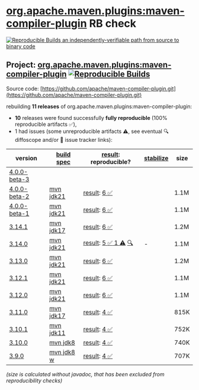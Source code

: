 [org.apache.maven.plugins:maven-compiler-plugin](https://central.sonatype.com/artifact/org.apache.maven.plugins/maven-compiler-plugin/versions) RB check
=======

[![Reproducible Builds](https://reproducible-builds.org/images/logos/rb.svg) an independently-verifiable path from source to binary code](https://reproducible-builds.org/)

## Project: [org.apache.maven.plugins:maven-compiler-plugin](https://central.sonatype.com/artifact/org.apache.maven.plugins/maven-compiler-plugin/versions) [![Reproducible Builds](https://img.shields.io/endpoint?url=https://raw.githubusercontent.com/jvm-repo-rebuild/reproducible-central/master/content/org/apache/maven/plugins/maven-compiler-plugin/badge.json)](https://github.com/jvm-repo-rebuild/reproducible-central/blob/master/content/org/apache/maven/plugins/maven-compiler-plugin/README.md)

Source code: [https://github.com/apache/maven-compiler-plugin.git](https://github.com/apache/maven-compiler-plugin.git)

rebuilding **11 releases** of org.apache.maven.plugins:maven-compiler-plugin:
- **10** releases were found successfully **fully reproducible** (100% reproducible artifacts :white_check_mark:),
- 1 had issues (some unreproducible artifacts :warning:, see eventual :mag: diffoscope and/or :memo: issue tracker links):

| version | [build spec](/BUILDSPEC.md) | [result](https://reproducible-builds.org/docs/jvm/): reproducible? | [stabilize](https://github.com/google/oss-rebuild/blob/main/cmd/stabilize/README.md) | size |
| -- | --------- | ------ | ------ | -- |
| [4.0.0-beta-3](https://central.sonatype.com/artifact/org.apache.maven.plugins/maven-compiler-plugin/4.0.0-beta-3/pom) | | | |
| [4.0.0-beta-2](https://central.sonatype.com/artifact/org.apache.maven.plugins/maven-compiler-plugin/4.0.0-beta-2/pom) | [mvn jdk21](maven-compiler-plugin-4.0.0-beta-2.buildspec) | [result](maven-compiler-plugin-4.0.0-beta-2.buildinfo): [6 :white_check_mark: ](maven-compiler-plugin-4.0.0-beta-2.buildcompare) | | 1.1M |
| [4.0.0-beta-1](https://central.sonatype.com/artifact/org.apache.maven.plugins/maven-compiler-plugin/4.0.0-beta-1/pom) | [mvn jdk21](maven-compiler-plugin-4.0.0-beta-1.buildspec) | [result](maven-compiler-plugin-4.0.0-beta-1.buildinfo): [6 :white_check_mark: ](maven-compiler-plugin-4.0.0-beta-1.buildcompare) | | 1.1M |
| [3.14.1](https://central.sonatype.com/artifact/org.apache.maven.plugins/maven-compiler-plugin/3.14.1/pom) | [mvn jdk17](maven-compiler-plugin-3.14.1.buildspec) | [result](maven-compiler-plugin-3.14.1.buildinfo): [6 :white_check_mark: ](maven-compiler-plugin-3.14.1.buildcompare) | | 1.2M |
| [3.14.0](https://central.sonatype.com/artifact/org.apache.maven.plugins/maven-compiler-plugin/3.14.0/pom) | [mvn jdk21](maven-compiler-plugin-3.14.0.buildspec) | [result](maven-compiler-plugin-3.14.0.buildinfo): [5 :white_check_mark:  1 :warning:](maven-compiler-plugin-3.14.0.buildcompare) [:mag:](maven-compiler-plugin-3.14.0.diffoscope) | - | 1.1M |
| [3.13.0](https://central.sonatype.com/artifact/org.apache.maven.plugins/maven-compiler-plugin/3.13.0/pom) | [mvn jdk21](maven-compiler-plugin-3.13.0.buildspec) | [result](maven-compiler-plugin-3.13.0.buildinfo): [6 :white_check_mark: ](maven-compiler-plugin-3.13.0.buildcompare) | | 1.2M |
| [3.12.1](https://central.sonatype.com/artifact/org.apache.maven.plugins/maven-compiler-plugin/3.12.1/pom) | [mvn jdk21](maven-compiler-plugin-3.12.1.buildspec) | [result](maven-compiler-plugin-3.12.1.buildinfo): [6 :white_check_mark: ](maven-compiler-plugin-3.12.1.buildcompare) | | 1.1M |
| [3.12.0](https://central.sonatype.com/artifact/org.apache.maven.plugins/maven-compiler-plugin/3.12.0/pom) | [mvn jdk21](maven-compiler-plugin-3.12.0.buildspec) | [result](maven-compiler-plugin-3.12.0.buildinfo): [6 :white_check_mark: ](maven-compiler-plugin-3.12.0.buildcompare) | | 1.1M |
| [3.11.0](https://central.sonatype.com/artifact/org.apache.maven.plugins/maven-compiler-plugin/3.11.0/pom) | [mvn jdk17](maven-compiler-plugin-3.11.0.buildspec) | [result](maven-compiler-plugin-3.11.0.buildinfo): [4 :white_check_mark: ](maven-compiler-plugin-3.11.0.buildcompare) | | 815K |
| [3.10.1](https://central.sonatype.com/artifact/org.apache.maven.plugins/maven-compiler-plugin/3.10.1/pom) | [mvn jdk11](maven-compiler-plugin-3.10.1.buildspec) | [result](maven-compiler-plugin-3.10.1.buildinfo): [4 :white_check_mark: ](maven-compiler-plugin-3.10.1.buildcompare) | | 752K |
| [3.10.0](https://central.sonatype.com/artifact/org.apache.maven.plugins/maven-compiler-plugin/3.10.0/pom) | [mvn jdk8](maven-compiler-plugin-3.10.0.buildspec) | [result](maven-compiler-plugin-3.10.0.buildinfo): [4 :white_check_mark: ](maven-compiler-plugin-3.10.0.buildcompare) | | 740K |
| [3.9.0](https://central.sonatype.com/artifact/org.apache.maven.plugins/maven-compiler-plugin/3.9.0/pom) | [mvn jdk8 w](maven-compiler-plugin-3.9.0.buildspec) | [result](maven-compiler-plugin-3.9.0.buildinfo): [4 :white_check_mark: ](maven-compiler-plugin-3.9.0.buildcompare) | | 707K |

<i>(size is calculated without javadoc, that has been excluded from reproducibility checks)</i>
